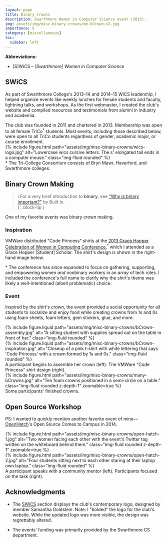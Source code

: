 ```yaml
---
layout: page
title: Binary Crowns
description: Swarthmore Women in Computer Science event (2013).
img: assets/img/misc-binary-crowns/my-bCrown-v2.jpg
importance: 5
category: [miscellaneous]
toc:
  sidebar: left
---
```

<style>
    .followup { color: var(--global-text-color-light); }
</style>

**Abbreviations:**

- \[S\]WiCS – _\[Swarthmore\] Women in Computer Science_



## SWiCS

As part of Swarthmore College's 2013–14 and 2014–15 WiCS leadership, I helped organize events like weekly lunches for female students and faculty, lightning talks, and workshops. As the first webmaster, I created the club's website and compiled resources and testimonials from alumni in industry and academia.  

<div class="row">
    <div class="col-sm-8 mt-3 mt-md-0">
        The club was founded in 2011 and chartered in 2013. Membership was open to all female TriCo<sup>* </sup> students. Most events, including those described below, were open to all TriCo students regardless of gender, academic major, or course enrollment.
    </div>
    <div class="col-sm-4 mt-3 mt-md-0">
        {% include figure.html path="assets/img/misc-binary-crowns/wics-logo.jpg" alt="Lowercase wics  cursive letters. The s' elongated tail ends in a computer mouse." class="img-fluid rounded" %}
    </div>
</div>

<div class="subnote">* The Tri-College Consortium consists of Bryn Mawr, Haverford, and Swarthmore colleges.</div>

<!-- <br> -->

## Binary Crown Making

> ℹ️ For a very brief introduction to **binary**, see ["Why is binary important?"](https://builtin.com/software-engineering-perspectives/binary#:~:text=Why%20Is%20Binary,or%20store%20information.) by Built In.    
{: .block-tip } 

One of my favorite events was binary crown making.

### Inspiration


VMWare distributed "Code Princess" shirts at the [2013 Grace Hopper Celebration of Women in Computing Conference](https://ghc.anitab.org/ghc-2013-a-big-success/),<sup>\* </sup> which I attended as a Grace Hopper \[Student\] Scholar. The shirt's design is shown in the right-hand image below.

<div class="subnote">* The conference has since expanded to focus on gathering, supporting, and empowering women <i>and</i> nonbinary workers in an <i>array</i> of tech roles. I included the conference's full name to clarify why the shirt's theme was likely a well-intentioned (albeit problematic) choice.</div>  


### Event

Inspired by the shirt's _crown_, the event provided a social opportunity for all students to socialize and enjoy food while creating crowns from 1s and 0s using foam sheets, foam letters, gem stickers, glue, and more.

<div class="row justify-content-sm-center">
    <div class="col-sm-8 mt-3 mt-md-0">
        {% include figure.liquid path="assets/img/misc-binary-crowns/bCrown-assembly.jpg" alt="A sitting student with supplies spread out on the table in front of her." class="img-fluid rounded" %}
    </div>
    <div class="col-sm-4 mt-3 mt-md-0">
        {% include figure.liquid path="assets/img/misc-binary-crowns/bCrown-inspiration.jpg" alt="Closeup of a pink t-shirt with white lettering that says 'Code Princess' with a crown formed by 1s and 0s." class="img-fluid rounded" %}
    </div>
</div>
<div class="caption">
    A participant begins to assemble her crown (left). The VMWare "Code Princess" shirt design (right).
</div>

<div class="row">
    <div class="col-sm mt-3 mt-md-0">
        {% include figure.html path="assets/img/misc-binary-crowns/many-bCrowns.jpg" alt="Ten foam crowns positioned in a semi-circle on a table." class="img-fluid rounded z-depth-1" zoomable=true %}
    </div>
</div>
<div class="caption">
    Some participants' finished crowns.
</div>


## Open Source Workshop

PS: I wanted to quickly mention another favorite event of mine—[OpenHatch](https://blog.openhatch.org/)'s Open Source Comes to Campus in 2014. 

<div class="row">
    <div class="col-sm mt-3 mt-md-0">
        {% include figure.html path="assets/img/misc-binary-crowns/open-hatch-1.jpg" alt="Two women facing each other with the event's Twitter tag written on the whiteboard behind them." class="img-fluid rounded z-depth-1" zoomable=true %}
    </div>
    <div class="col-sm mt-3 mt-md-0">
      {% include figure.html path="assets/img/misc-binary-crowns/open-hatch-2.jpg" alt="Four students sitting next to each other staring at their laptop own laptop." class="img-fluid rounded" %}
    </div>
</div>
<div class="caption">
    A participant speaks with a community mentor (left). Participants focused on the task (right).
</div>


## Acknowledgments

- The [SWiCS](#swics) section displays the club's contemporary logo, designed by member Samantha Goldstein. <span class="followup">Note: I "bolded" the logo for the club's website. While the updated logo was more visible, the design was regrettably altered.</span>   

- The events' funding was primarily provided by the Swarthmore CS department.  